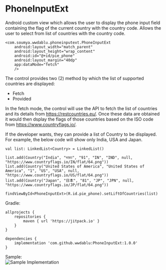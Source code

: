 # PhoneInputExt
Android custom view which allows the user to display the phone input field containing the flag of the current country with the country code. Allows the user to select from list of countries with the country code.

```
<com.soumya.wwdablu.phoneinputext.PhoneInputExt
    android:layout_width="match_parent"
    android:layout_height="wrap_content"
    android:id="@+id/pie_phone"
    android:layout_margin="40dp"
    app:dataMode="fetch"
    />
```

The control provides two (2) method by which the list of supported countries are displayed:

* Fetch
* Provided  

In the fetch mode, the control will use the API to fetch the list of countries and its details from https://restcountries.eu/. Once these data are obtained it would then dsplay the flags of those countries based on the ISO code from https://www.countryflags.io/.  

If the developer wants, they can provide a list of Country to be displayed. For example, the below code will show only India, USA and Japan.  
```
val list: LinkedList<Country> = LinkedList()

list.add(Country("India", "ভারত", "91", "IN", "IND", null, "https://www.countryflags.io/IN/flat/64.png"))
list.add(Country("United States of America", "United States of America", "1", "US", "USA", null, "https://www.countryflags.io/US/flat/64.png"))
list.add(Country("Japan", "日本", "81", "JP", "JPN", null, "https://www.countryflags.io/JP/flat/64.png"))

findViewById<PhoneInputExt>(R.id.pie_phone).setLiftOfCountries(list)
```  

Gradle:  
``` 
allprojects {
    repositories {
        maven { url 'https://jitpack.io' }
    }
}
    
dependencies {
    implementation 'com.github.wwdablu:PhoneInputExt:1.0.0'
}
```

Sample:  
![Sample Implementation](https://github.com/wwdablu/PhoneInputExt/blob/master/sample/PhoneInputExt_v1.gif)
